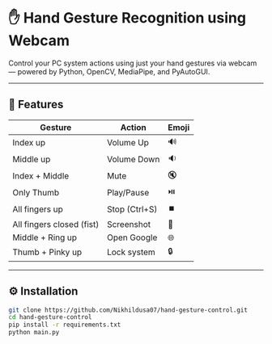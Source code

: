 ﻿
# ✋ Hand Gesture Recognition using Webcam

Control your PC system actions using just your hand gestures via webcam — powered by Python, OpenCV, MediaPipe, and PyAutoGUI.

---

## 📌 Features

| Gesture                    | Action           | Emoji |
|---------------------------|------------------|--------|
| Index up                  | Volume Up        | 🔊     |
| Middle up                 | Volume Down      | 🔉     |
| Index + Middle            | Mute             | 🔇     |
| Only Thumb                | Play/Pause       | ⏯️     |
| All fingers up            | Stop (Ctrl+S)    | ⏹️     |
| All fingers closed (fist) | Screenshot       | 📸     |
| Middle + Ring up          | Open Google      | 🌐     |
| Thumb + Pinky up          | Lock system      | 🔒     |

---

## ⚙️ Installation

```bash
git clone https://github.com/Nikhildusa07/hand-gesture-control.git
cd hand-gesture-control
pip install -r requirements.txt
python main.py
